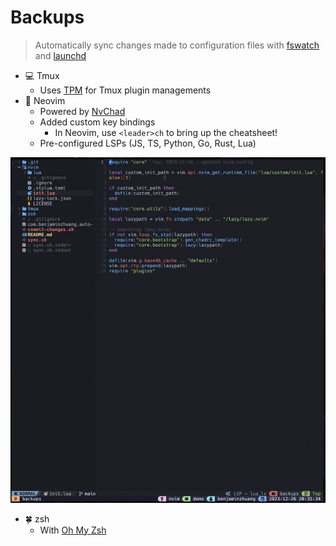 # Backups

> Automatically sync changes made to configuration files with [fswatch](https://github.com/emcrisostomo/fswatch) and [launchd](https://support.apple.com/en-vn/guide/terminal/apdc6c1077b-5d5d-4d35-9c19-60f2397b2369/mac)

- 💻 Tmux
  - Uses [TPM](https://github.com/tmux-plugins/tpm) for Tmux plugin managements
- 🚀 Neovim
  - Powered by [NvChad](https://github.com/NvChad/NvChad)
  - Added custom key bindings
    - In Neovim, use `<leader>ch` to bring up the cheatsheet!
  - Pre-configured LSPs (JS, TS, Python, Go, Rust, Lua)

![Neovim Demo](https://raw.githubusercontent.com/Benjaminnnnnn/backups/main/demo/neovim.png)

- 🍀 zsh
  - With [Oh My Zsh](https://github.com/ohmyzsh/ohmyzsh)
